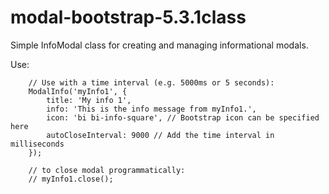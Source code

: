# modal-bootstrap-5.3.1class
Simple InfoModal class for creating and managing informational modals.

Use:
 		
		// Use with a time interval (e.g. 5000ms or 5 seconds):
		ModalInfo('myInfo1', {
			title: 'My info 1',
			info: 'This is the info message from myInfo1.',
			icon: 'bi bi-info-square', // Bootstrap icon can be specified here
			autoCloseInterval: 9000 // Add the time interval in milliseconds
		});

		// to close modal programmatically:
		// myInfo1.close();
